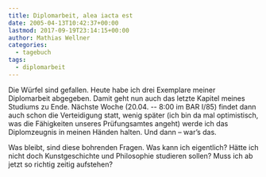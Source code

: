 ```yaml
---
title: Diplomarbeit, alea iacta est
date: 2005-04-13T10:42:37+00:00
lastmod: 2017-09-19T23:14:15+00:00
author: Mathias Wellner
categories:
  - tagebuch
tags:
  - diplomarbeit
---
```

Die Würfel sind gefallen. Heute habe ich drei Exemplare meiner Diplomarbeit abgegeben. Damit geht nun auch das letzte Kapitel meines Studiums zu Ende. Nächste Woche (20.04. -- 8:00 im BAR I/85) findet dann auch schon die Verteidigung statt, wenig später (ich bin da mal optimistisch, was die Fähigkeiten unseres Prüfungsamtes angeht) werde ich das Diplomzeugnis in meinen Händen halten. Und dann &#8211; war&#8217;s das.

Was bleibt, sind diese bohrenden Fragen. Was kann ich eigentlich? Hätte ich nicht doch Kunstgeschichte und Philosophie studieren sollen? Muss ich ab jetzt so richtig zeitig aufstehen?